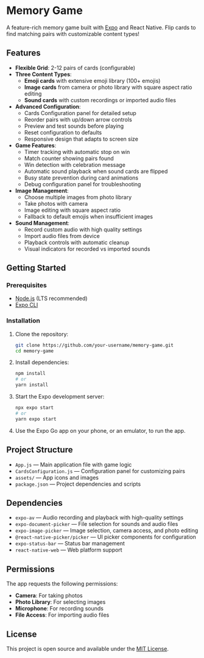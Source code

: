 # Memory Game

A feature-rich memory game built with [Expo](https://expo.dev/) and React Native. Flip cards to find matching pairs with customizable content types!

## Features

- **Flexible Grid**: 2-12 pairs of cards (configurable)
- **Three Content Types**: 
  - **Emoji cards** with extensive emoji library (100+ emojis)
  - **Image cards** from camera or photo library with square aspect ratio editing
  - **Sound cards** with custom recordings or imported audio files
- **Advanced Configuration**: 
  - Cards Configuration panel for detailed setup
  - Reorder pairs with up/down arrow controls
  - Preview and test sounds before playing
  - Reset configuration to defaults
  - Responsive design that adapts to screen size
- **Game Features**:
  - Timer tracking with automatic stop on win
  - Match counter showing pairs found
  - Win detection with celebration message
  - Automatic sound playback when sound cards are flipped
  - Busy state prevention during card animations
  - Debug configuration panel for troubleshooting
- **Image Management**:
  - Choose multiple images from photo library
  - Take photos with camera
  - Image editing with square aspect ratio
  - Fallback to default emojis when insufficient images
- **Sound Management**:
  - Record custom audio with high quality settings
  - Import audio files from device
  - Playback controls with automatic cleanup
  - Visual indicators for recorded vs imported sounds

## Getting Started

### Prerequisites

- [Node.js](https://nodejs.org/) (LTS recommended)
- [Expo CLI](https://docs.expo.dev/get-started/installation/)

### Installation

1. Clone the repository:
   ```bash
   git clone https://github.com/your-username/memory-game.git
   cd memory-game
   ```

2. Install dependencies:
   ```bash
   npm install
   # or
   yarn install
   ```

3. Start the Expo development server:
   ```bash
   npx expo start
   # or
   yarn expo start
   ```

4. Use the Expo Go app on your phone, or an emulator, to run the app.

## Project Structure

- `App.js` — Main application file with game logic
- `CardsConfiguration.js` — Configuration panel for customizing pairs
- `assets/` — App icons and images
- `package.json` — Project dependencies and scripts

## Dependencies

- `expo-av` — Audio recording and playback with high-quality settings
- `expo-document-picker` — File selection for sounds and audio files
- `expo-image-picker` — Image selection, camera access, and photo editing
- `@react-native-picker/picker` — UI picker components for configuration
- `expo-status-bar` — Status bar management
- `react-native-web` — Web platform support

## Permissions

The app requests the following permissions:
- **Camera**: For taking photos
- **Photo Library**: For selecting images
- **Microphone**: For recording sounds
- **File Access**: For importing audio files

## License

This project is open source and available under the [MIT License](LICENSE).